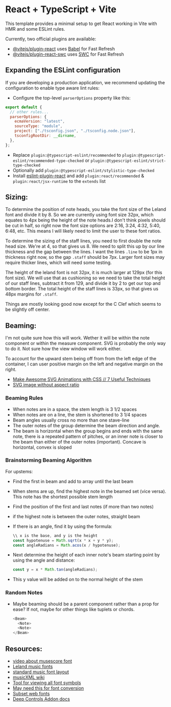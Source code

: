 # React + TypeScript + Vite

This template provides a minimal setup to get React working in Vite with HMR and some ESLint rules.

Currently, two official plugins are available:

- [@vitejs/plugin-react](https://github.com/vitejs/vite-plugin-react/blob/main/packages/plugin-react/README.md) uses [Babel](https://babeljs.io/) for Fast Refresh
- [@vitejs/plugin-react-swc](https://github.com/vitejs/vite-plugin-react-swc) uses [SWC](https://swc.rs/) for Fast Refresh

## Expanding the ESLint configuration

If you are developing a production application, we recommend updating the configuration to enable type aware lint rules:

- Configure the top-level `parserOptions` property like this:

```js
export default {
  // other rules...
  parserOptions: {
    ecmaVersion: "latest",
    sourceType: "module",
    project: ["./tsconfig.json", "./tsconfig.node.json"],
    tsconfigRootDir: __dirname,
  },
};
```

- Replace `plugin:@typescript-eslint/recommended` to `plugin:@typescript-eslint/recommended-type-checked` or `plugin:@typescript-eslint/strict-type-checked`
- Optionally add `plugin:@typescript-eslint/stylistic-type-checked`
- Install [eslint-plugin-react](https://github.com/jsx-eslint/eslint-plugin-react) and add `plugin:react/recommended` & `plugin:react/jsx-runtime` to the `extends` list

## Sizing:

To determine the position of note heads, you take the font size of the Leland font and divide it by 8. So we are currently using font size 32px, which equates to 4px being the height of the note heads.I don't think pixels should be cut in half, so right now the font size options are 2:16, 3:24, 4:32, 5:40, 6:48, etc. This means I will likely need to limit the user to these font ratios.

To determine the sizing of the staff lines, you need to first double the note head size. We're at 4, so that gives us 8. We need to split this up by our line thickness and the gap between the lines. I want the lines `.line` to be 1px in thickness right now, so the gap `.staff` should be 7px. Larger font sizes may require thicker lines, which will need some testing.

The height of the leland font is not 32px, it is much larger at 129px (for this font size). We will use that as cushioning so we need to take the total height of our staff lines, subtract it from 129, and divide it by 2 to get our top and bottom border. The total height of the staff lines is 33px, so that gives us 48px margins for `.staff`.

Things are mostly looking good now except for the C Clef which seems to be slightly off center.

## Beaming:

I'm not quite sure how this will work. Wether it will be within the note component or within the measure component. SVG is probably the only way to do it. Not sure how the view window will work either.

To account for the upward stem being off from from the left edge of the container, I can user positive margin on the left and negative margin on the right.

- [Make Awesome SVG Animations with CSS // 7 Useful Techniques](https://www.youtube.com/watch?v=UTHgr6NLeEw)
- [SVG image without aspect ratio](https://stackoverflow.com/questions/50226255/scale-svg-image-without-aspect-ratio)

### Beaming Rules

- When notes are in a space, the stem length is 3 1/2 spaces
- When notes are on a line, the stem is shortened to 3 1/4 spaces
- Beam angles usually cross no more than one stave-line
- The outer notes of the group determine the beam direction and angle.
- The beam is horizontal when the group begins and ends with the same note, there is a repeated pattern of pitches, or an inner note is closer to the beam than either of the outer notes (important). Concave is horizontal, convex is sloped

### Brainstorming Beaming Algorithm

For upstems:

- Find the first in beam and add to array until the last beam
- When stems are up, find the highest note in the beamed set (vice versa). This note has the shortest possible stem length
- Find the position of the first and last notes (if more than two notes)
- if the highest note is between the outer notes, straight beam
- If there is an angle, find it by using the formula:

  ```js
  \\ x is the base, and y is the height
  const hypotenuse = Math.sqrt(x * x + y * y);
  const angleRadians = Math.acos(x / hypotenuse);
  ```

- Next determine the height of each inner note's beam starting point by using the angle and distance:

  ```js
  const y = x * Math.tan(angleRadians);
  ```

- This y value will be added on to the normal height of the stem

### Random Notes

- Maybe beaming should be a parent component rather than a prop for ease? If not, maybe for other things like tuplets or chords.

  ```js
  <Beam>
    <Note>
    <Note>
  </Beam>
  ```

## Resources:

- [video about musescore font](https://www.youtube.com/watch?v=XGo4PJd1lng)
- [Leland music fonts](https://github.com/MuseScoreFonts/Leland)
- [standard music font layout](https://w3c.github.io/smufl/latest/index.html)
- [musicXML wiki](https://www.w3.org/2021/06/musicxml40/)
- [Tool for viewing all font symbols](https://fontdrop.info/)
- [May need this for font conversion](https://www.fontsquirrel.com/tools/webfont-generator)
- [Subset web fonts](https://web.dev/learn/performance/optimize-web-fonts#:~:text=Note%3A%20The%20only%20time%20you,font%20formats%20other%20than%20WOFF2.)
- [Deep Controls Addon docs](https://www.npmjs.com/package/storybook-addon-deep-controls)

